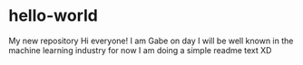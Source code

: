 # hello-world
My new repository
Hi everyone! I am Gabe on day I will be well known in the machine learning industry for now I am doing a simple readme text XD
